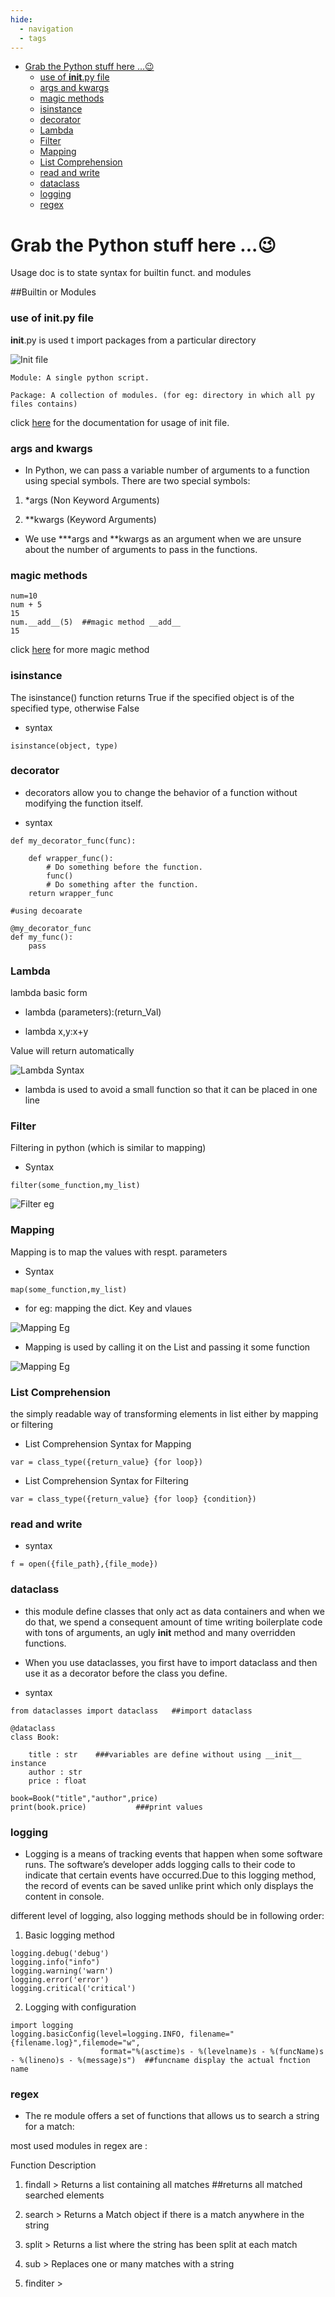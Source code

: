 ```yaml
---
hide:
  - navigation
  - tags
---
```

 
- [Grab the Python stuff here ...😉](#grab-the-python-stuff-here-)
    - [use of __init__.py file](#use-of-initpy-file)
    - [args and kwargs](#args-and-kwargs)
    - [magic methods](#magic-methods)
    - [isinstance](#isinstance)
    - [decorator](#decorator)
    - [Lambda](#lambda)
    - [Filter](#filter)
    - [Mapping](#mapping)
    - [List Comprehension](#list-comprehension)
    - [read and write](#read-and-write)
    - [dataclass](#dataclass)
    - [logging](#logging)
    - [regex](#regex)


# Grab the Python stuff here ...😉

Usage doc is to state syntax for builtin funct. and modules

##Builtin or Modules

### use of __init__.py file

__init__.py is used t import packages from a particular directory

![Init file](./png/initfile.png)

```
Module: A single python script.

Package: A collection of modules. (for eg: directory in which all py files contains)
```

click [here](https://towardsdatascience.com/understanding-python-imports-init-py-and-pythonpath-once-and-for-all-4c5249ab6355) for the documentation for usage of init file.

### args and kwargs

- In Python, we can pass a variable number of arguments to a function using special symbols. There are two special symbols:

1. *args (Non Keyword Arguments)

2. **kwargs (Keyword Arguments)

- We use ***args and **kwargs as an argument when we are unsure about the number of arguments to pass in the functions.

### magic methods

```
num=10
num + 5
15
num.__add__(5)  ##magic method __add__
15
```

click [here](https://www.tutorialsteacher.com/python/magic-methods-in-python) for more magic method

### isinstance

The isinstance() function returns True if the specified object is of the specified type, otherwise False
 
- syntax
```
isinstance(object, type)
```

### decorator

- decorators allow you to change the behavior of a function without modifying the function itself.
 
- syntax
```
def my_decorator_func(func):

    def wrapper_func():
        # Do something before the function.
        func()
        # Do something after the function.
    return wrapper_func

#using decoarate

@my_decorator_func
def my_func():
    pass

```

### Lambda

lambda basic form
 
- lambda (parameters):(return_Val)

- lambda x,y:x+y

Value will return automatically
 
![Lambda Syntax](./png/lambda_syn.png)

- lambda is used to avoid a small function
so that it can be placed in one line

### Filter
 
Filtering in python (which is similar to mapping)

- Syntax
```
filter(some_function,my_list)
```

![Filter eg](./png/filter_eg.png)

### Mapping

Mapping is to map the values with respt. parameters

- Syntax
```
map(some_function,my_list)
```

- for eg: mapping the dict. Key and vlaues
 
![Mapping Eg](./png/mapping_eg.png)

- Mapping is used by calling it on the List and passing it some function

![Mapping Eg](./png/mapping_eg2.png)

### List Comprehension
 
the simply readable way of transforming elements in list either by mapping or filtering
 
- List Comprehension Syntax for Mapping

```
var = class_type({return_value} {for loop})
```

- List Comprehension Syntax for Filtering

```
var = class_type({return_value} {for loop} {condition})
```
### read and write

- syntax
```
f = open({file_path},{file_mode})
```

### dataclass
 
- this module define classes that only act as data containers and when we do that, we spend a consequent amount of time writing boilerplate code with tons of arguments, an ugly __init__ method and many overridden functions.
 
- When you use dataclasses, you first have to import dataclass and then use it as a decorator before the class you define.

- syntax
```
from dataclasses import dataclass   ##import dataclass

@dataclass
class Book:

    title : str    ###variables are define without using __init__ instance
    author : str
    price : float

book=Book("title","author",price)
print(book.price)           ###print values
```
### logging

- Logging is a means of tracking events that happen when some software runs. The software’s developer adds logging calls to their code to indicate that certain events have occurred.Due to this logging method, the record of events can be saved unlike print which only displays the content in console.

different level of logging, also logging methods should be in following order:

1. Basic logging method
```
logging.debug('debug')
logging.info("info")
logging.warning('warn')
logging.error('error')
logging.critical('critical')
```

2. Logging with configuration
```
import logging
logging.basicConfig(level=logging.INFO, filename="{filename.log}",filemode="w",
                    format="%(asctime)s - %(levelname)s - %(funcName)s - %(lineno)s - %(message)s")  ##funcname display the actual fnction name
```

### regex
- The re module offers a set of functions that allows us to search a string for a match:

most used modules in regex are :

Function	Description

1. findall > Returns a list containing all matches ##returns all matched searched elements

2. search > Returns a Match object if there is a match anywhere in the string

3. split > Returns a list where the string has been split at each match

4. sub > Replaces one or many matches with a string

5. finditer > 


